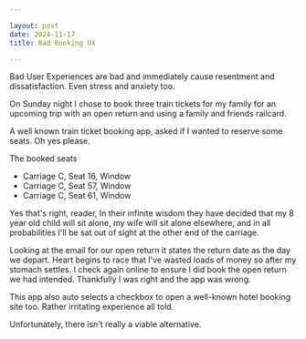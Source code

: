 ```yaml
---

layout: post
date: 2024-11-17
title: Bad Booking UX

---
```



Bad User Experiences are bad and immediately cause resentment and dissatisfaction. Even stress and anxiety too.

On Sunday night I chose to book three train tickets for my family for an upcoming trip with an open return and using a family and friends railcard.

A well known train ticket booking app, asked if I wanted to reserve some seats. Oh yes please.

The booked seats

- Carriage C, Seat 16, Window
- Carriage C, Seat 57, Window
- Carriage C, Seat 61, Window

Yes that's right, reader, In their infinite wisdom they have decided that my 8 year old child will sit alone, my wife will sit alone elsewhere, and in all probabilities I'll be sat out of sight at the other end of the carriage.


Looking at the email for our open return it states the return date as the day we depart. Heart begins to race that I've wasted loads of money so after my stomach settles. I check again online to ensure I did book the open return we had intended. Thankfully I was right and the app was wrong. 

This app also auto selects a checkbox to open a well-known hotel booking site too. Rather irritating experience all told.

Unfortunately, there isn't really a viable alternative.